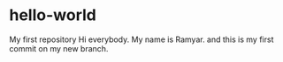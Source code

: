 # hello-world
My first repository
Hi everybody. My name is Ramyar. and this is my first commit on my new branch.
